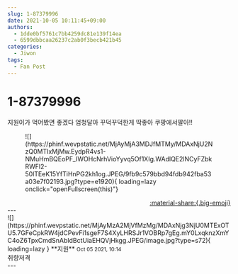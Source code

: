 ```yaml
---
slug: 1-87379996
date: 2021-10-05 10:11:45+09:00
authors:
  - 1dde0bf5761c7bb4259dc81e139f14ea
  - 6599dbbcaa26237c2ab0f3becb421b45
categories:
  - Jiwon
tags:
  - Fan Post
---
```


# 1-87379996

<div class="post-container" markdown="1">
<div class="content-container md-sidebar__scrollwrap" markdown="1">

지원이가 먹어봤면 좋겠다 엄청달아 꾸덕꾸덕한게 딱좋아 쿠팡에서팔아!!
<figure markdown="1">
![](https://phinf.wevpstatic.net/MjAyMjA3MDJfMTMy/MDAxNjU2NzQ0MTIxMjMw.EydpR4vs1-NMuHmBQEoPF_IWOHcNrhVioYyvq5Of1XIg.WAdlQE2lNCyFZbkRWFl2-50lTEeK15YfTiHnPG2kh1og.JPEG/9fb9c579bbd94fdb942fba53a03e7f02193.jpg?type=e1920){ loading=lazy onclick="openFullscreen(this)"}
</figure>


</div>
</div>

<div style="text-align: right;" markdown="1">
<a href="https://weverse.io/fromis9/fanpost/1-87379996" style="text-align: right;">:material-share:{.big-emoji}</a>
</div>
---

<div class="comments-container md-sidebar__scrollwrap" markdown="1">
<div class="comment" markdown="1">
<div class='id-container' markdown="1">
![](https://phinf.wevpstatic.net/MjAyMzA2MjVfMzMg/MDAxNjg3NjU0MTExOTU5.7GFeCpkRW4jdCPevFi1sgeF7S4XyLHRSJr1VOBRp7gEg.mY0LxqknzXmYC4oZ6TpxCmdSnAbldBctUiaEHQVjHkgg.JPEG/image.jpg?type=s72){ loading=lazy }
**<span class="artist">지원</span>** <small>Oct 05 2021, 10:14</small><br>
</div>
<div class='comment-body' markdown="1">
취향저격
</div>
</div>
</div>
---

